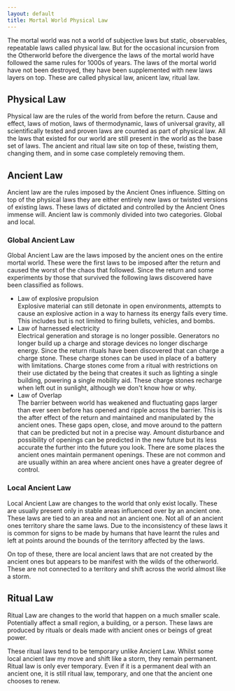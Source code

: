 ```yaml
---
layout: default
title: Mortal World Physical Law
---
```


The mortal world was not a world of subjective laws but static, observables, repeatable laws called physical law. But for the occasional incursion from the Otherworld before the divergence the laws of the mortal world have followed the same rules for 1000s of years.
The laws of the mortal world have not been destroyed, they have been supplemented with new laws layers on top. These are called physical law, anicent law, ritual law.

## Physical Law
Physical law are the rules of the world from before the return. Cause and effect, laws of motion, laws of thermodynamic, laws of universal gravity, all scientifically tested and proven laws are counted as part of physical law. All the laws that existed for our world are still present in the world as the base set of laws. The ancient and ritual law site on top of these, twisting them, changing them, and in some case completely removing them.

## Ancient Law
Ancient law are the rules imposed by the Ancient Ones influence. Sitting on top of the physical laws they are either entirely new laws or twisted versions of existing laws. These laws of dictated and controlled by the Ancient Ones immense will. Ancient law is commonly divided into two categories. Global and local.

### Global Ancient Law
Global Ancient Law are the laws imposed by the ancient ones on the entire mortal world. These were the first laws to be imposed after the return and caused the worst of the chaos that followed. Since the return and some experiments by those that survived the following laws discovered have been classified as follows.
 - Law of explosive propulsion  
  Explosive material can still detonate in open environments, attempts to cause an explosive action in a way to harness its energy fails every time. This includes but is not limited to firing bullets, vehicles, and bombs.
 - Law of harnessed electricity  
  Electrical generation and storage is no longer possible. Generators no longer build up a charge and storage devices no longer discharge energy. Since the return rituals have been discovered that can charge a charge stone. These charge stones can be used in place of a battery with limitations. Charge stones come from a ritual with restrictions on their use dictated by the being that creates it such as lighting a single building, powering a single mobility aid. These charge stones recharge when left out in sunlight, although we don't know how or why.
 - Law of Overlap  
  The barrier between world has weakened and fluctuating gaps larger than ever seen before has opened and ripple across the barrier. This is the after effect of the return and maintained and manipulated by the ancient ones. These gaps open, close, and move around to the pattern that can be predicted but not in a precise way. Amount disturbance and possibility of openings can be predicted in the new future but its less accurate the further into the future you look. There are some places the ancient ones maintain permanent openings. These are not common and are usually within an area where ancient ones have a greater degree of control.

### Local Ancient Law
Local Ancient Law are changes to the world that only exist locally. These are usually present only in stable areas influenced over by an ancient one. These laws are tied to an area and not an ancient one. Not all of an ancient ones territory share the same laws. Due to the inconsistency of these laws it is common for signs to be made by humans that have learnt the rules and left at points around the bounds of the territory affected by the laws.

On top of these, there are local ancient laws that are not created by the ancient ones but appears to be manifest with the wilds of the otherworld. These are not connected to a territory and shift across the world almost like a storm.

## Ritual Law
Ritual Law are changes to the world that happen on a much smaller scale. Potentially affect a small region, a building, or a person. These laws are produced by rituals or deals made with ancient ones or beings of great power.

These ritual laws tend to be temporary unlike Ancient Law. Whilst some local ancient law my move and shift like a storm, they remain permanent. Ritual law is only ever temporary. Even if it is a permanent deal with an ancient one, it is still ritual law, temporary, and one that the ancient one chooses to renew.